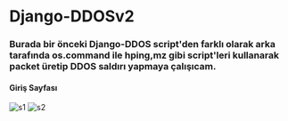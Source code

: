 # Django-DDOSv2
### Burada bir önceki Django-DDOS script'den farklı olarak arka tarafında os.command ile hping,mz gibi script'leri kullanarak packet üretip DDOS saldırı yapmaya çalışıcam.
#### Giriş Sayfası
![s1](https://user-images.githubusercontent.com/26081033/40584797-078881b6-6197-11e8-8174-d555020abeb7.png)
![s2](https://user-images.githubusercontent.com/26081033/40584798-07cd4b3e-6197-11e8-985b-dfd93ae5c3e1.png)
